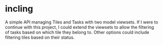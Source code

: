 # incling

A simple API managing Tiles and Tasks with two model viewsets. If I were to continue with this project, I could extend the viewsets to allow the filtering of tasks based on which tile they belong to. Other options could include filtering tiles based on their status.
